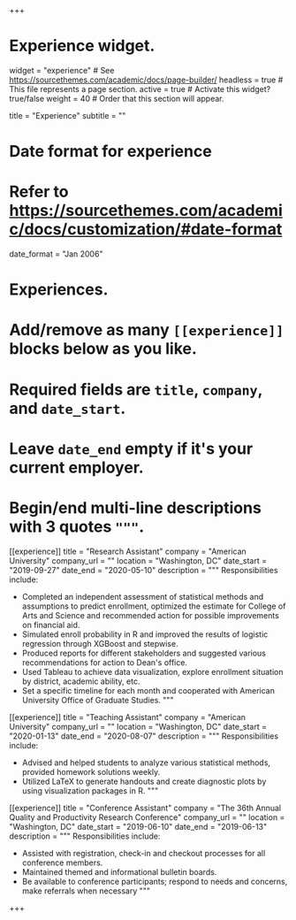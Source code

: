 +++
# Experience widget.
widget = "experience"  # See https://sourcethemes.com/academic/docs/page-builder/
headless = true  # This file represents a page section.
active = true  # Activate this widget? true/false
weight = 40  # Order that this section will appear.

title = "Experience"
subtitle = ""

# Date format for experience
#   Refer to https://sourcethemes.com/academic/docs/customization/#date-format
date_format = "Jan 2006"

# Experiences.
#   Add/remove as many `[[experience]]` blocks below as you like.
#   Required fields are `title`, `company`, and `date_start`.
#   Leave `date_end` empty if it's your current employer.
#   Begin/end multi-line descriptions with 3 quotes `"""`.
[[experience]]
  title = "Research Assistant"
  company = "American University"
  company_url = ""
  location = "Washington, DC"
  date_start = "2019-09-27"
  date_end = "2020-05-10"
  description = """
  Responsibilities include:
  
  * Completed an independent assessment of statistical methods and assumptions to predict enrollment, optimized the estimate for College of Arts and Science and recommended action for possible improvements on financial aid.
  * Simulated enroll probability in R and improved the results of logistic regression through XGBoost and stepwise.
  * Produced reports for different stakeholders and suggested various recommendations for action to Dean's office.
  * Used Tableau to achieve data visualization, explore enrollment situation by district, academic ability, etc.
  * Set a specific timeline for each month and cooperated with American University Office of Graduate Studies. 
"""

[[experience]]
  title = "Teaching Assistant"
  company = "American University"
  company_url = ""
  location = "Washington, DC"
  date_start = "2020-01-13"
  date_end = "2020-08-07"
  description = """
  Responsibilities include:
  
  * Advised and helped students to analyze various statistical methods, provided homework solutions weekly.
  * Utilized LaTeX to generate handouts and create diagnostic plots by using visualization packages in R. 
"""

[[experience]]
  title = "Conference Assistant"
  company = "The 36th Annual Quality and Productivity Research Conference"
  company_url = ""
  location = "Washington, DC"
  date_start = "2019-06-10"
  date_end = "2019-06-13"
  description = """
  Responsibilities include:
  
  * Assisted with registration, check-in and checkout processes for all conference members.
  * Maintained themed and informational bulletin boards.
  * Be available to conference participants; respond to needs and concerns, make referrals when necessary
"""
  
  
+++

